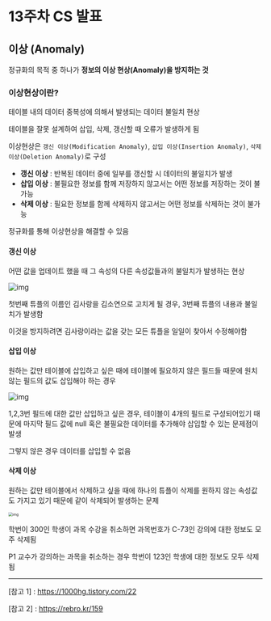 # 13주차 CS 발표

## 이상 (Anomaly)

정규화의 목적 중 하나가 **정보의 이상 현상(Anomaly)을 방지하는 것**



### 이상현상이란?

테이블 내의 데이터 중복성에 의해서 발생되는 데이터 불일치 현상

테이블을 잘못 설계하여 삽입, 삭제, 갱신할 때 오류가 발생하게 됨

이상현상은 `갱신 이상(Modification Anomaly)`, `삽입 이상(Insertion Anomaly)`, `삭제 이상(Deletion Anomaly)`로 구성

- **갱신 이상** : 반복된 데이터 중에 일부를 갱신할 시 데이터의 불일치가 발생
- **삽입 이상** : 불필요한 정보를 함께 저장하지 않고서는 어떤 정보를 저장하는 것이 불가능
- **삭제 이상** : 필요한 정보를 함께 삭제하지 않고서는 어떤 정보를 삭제하는 것이 불가능

정규화를 통해 이상현상을 해결할 수 있음



#### 갱신 이상

어떤 값을 업데이트 했을 때 그 속성의 다른 속성값들과의 불일치가 발생하는 현상

![img](https://blog.kakaocdn.net/dn/dfTsdE/btqy3batkN2/9Dku8CS1kxk3XsOoLtXMK1/img.png)

첫번째 튜플의 이름인 김사랑을 김소연으로 고치게 될 경우, 3번째 튜플의 내용과 불일치가 발생함

이것을 방지하려면 김사랑이라는 값을 갖는 모든 튜플을 일일이 찾아서 수정해야함



#### 삽입 이상

원하는 값만 테이블에 삽입하고 싶은 때에 테이블에 필요하지 않은 필드들 때문에 원치 않는 필드의 값도 삽입해야 하는 경우

![img](https://blog.kakaocdn.net/dn/E7TUQ/btqy32qQkKe/kNB5HqtNRqvTs0ALHcgpV1/img.png)

1,2,3번 필드에 대한 값만 삽입하고 싶은 경우, 테이블이 4개의 필드로 구성되어있기 때문에 마지막 필드 값에 null 혹은 불필요한 데이터를 추가해야 삽입할 수 있는 문제점이 발생

그렇지 않은 경우 데이터를 삽입할 수 없음



#### 삭제 이상

원하는 값만 테이블에서 삭제하고 싶을 때에 하나의 튜플이 삭제를 원하지 않는 속성값도 가지고 있기 때문에 같이 삭제되어 발생하는 문제

<img src="https://blog.kakaocdn.net/dn/cbtfnI/btraGcqIqEM/q3AUrjKNB1zDKFpvm44PJK/img.png" alt="img" style="zoom:50%;" />

학번이 300인 학생이 과목 수강을 취소하면 과목번호가 C-73인 강의에 대한 정보도 모주 삭제됨

P1 교수가 강의하는 과목을 취소하는 경우 학번이 123인 학생에 대한 정보도 모두 삭제됨



---

[참고 1] : <https://1000hg.tistory.com/22>

[참고 2] : <https://rebro.kr/159>

